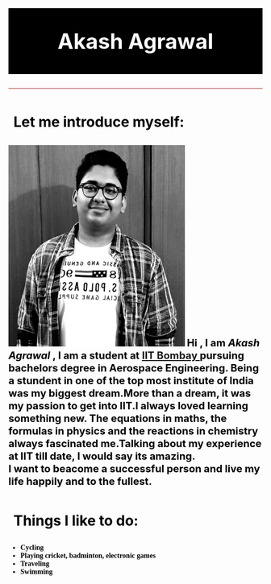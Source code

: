
<html>
<meta name="viewport" content="width=device-width, initial-scale=1.0">
<head>
<title> "About Me"</title>
<style>
body {
  background-image: url('a.jpg');
   background-repeat: no-repeat;
    background-attachment: fixed;
  background-size: 100% 100%;
}
  #myHeader {
  background-color: black;
  color: white;
  padding: 40px; 
  text-align: center;
  font-size: 300%;
  }
.para {
  color: black;
  padding: 0px;
  <!-- Setting style for paragraphs.!-->
}
.subHeading {
  color: black;
  padding: 10px;
  <!--Setting stlye for sub-headings.!-->
  }
  .font {
  color: black;
  font-family : Comic Sans MS;
  <!--Setting style for list items!-->
  }
  img{
  align: right;
  padding-left:0px;}
</style>
</head>
<body>
<h1 id = "myHeader" >Akash Agrawal</h1>
<hr size="5px" style="color: ; background-color:brown">
<h1 class = "subHeading"> Let me introduce myself: </h1>
<p class = "para"><img src="akash.jpg" width = "350px" height = "400px"> 
<big><big><b>Hi , I am <b><i> Akash Agrawal</i></b> , I am a student at <a href = "http://www.iitb.ac.in" title ="Click on it to visit the website."> IIT Bombay </a> pursuing bachelors degree in Aerospace Engineering.
Being a stundent in one of the top most institute of India was my biggest dream.More than a dream, it was my passion
to get into IIT.I always loved learning something new. The equations in maths, the formulas in physics and the reactions in chemistry 
always fascinated me.Talking about my experience at IIT till date, I would say its amazing. <br>
I want to beacome a successful person and live my life happily and to the fullest.
</b>
</big></big>
</p>
<h1 class = "subHeading" > Things I like to do: </h1>
<ul class = " font" >
<li> <b>Cycling </b></li>
<li><b> Playing cricket, badminton, electronic games</b> </li>
<li> <b>Traveling </b></li>
<li> <b>Swimming</b> </li>
</ul>
<br>
<br>
<br>
<br>
  
</body>
</html>
